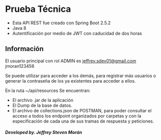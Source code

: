 # Prueba Técnica 

- Esta API REST fue creado con Spring Boot 2.5.2
- Java 8
- Autentificación por medio de JWT con caducidad de dos horas

## Información

El usuario principal con rol ADMIN es
  jeffrey.sdev01@gmail.com
  jmoran123456

Se puede utilizar para acceder a los demás, para registrar más usuarios o generar la contraseña de los ya existentes para 
acceder a ellos.

En la ruta ~/api/resources 
Se encuentran:
- El archivo .jar de la aplicación
- El Dump de la base de datos.
- El archivo de collections.json de POSTMAN, para poder consultar el acceso a todos los endpoint organizados por carpetas y con la especificación de cada una de sus tramas de respuesta y peticiones.


##### Developed by. Jeffrey Steven Morán
